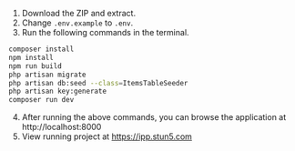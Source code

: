 1. Download the ZIP and extract.
2. Change `.env.example` to `.env`.
3. Run the following commands in the terminal.

```bash
composer install
npm install
npm run build
php artisan migrate
php artisan db:seed --class=ItemsTableSeeder
php artisan key:generate
composer run dev
```

4. After running the above commands, you can browse the application at http://localhost:8000
5. View running project at https://ipp.stun5.com
